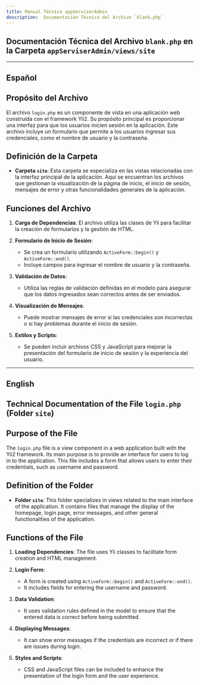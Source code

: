 ```yaml
---
title: Manual Técnico appServiserAdmin
description:  Documentación Técnica del Archivo `blank.php`
---
```


## Documentación Técnica del Archivo `blank.php` en la Carpeta `appServiserAdmin/views/site`

---

## Español

## Propósito del Archivo
El archivo `login.php` es un componente de vista en una aplicación web construida con el framework Yii2. Su propósito principal es proporcionar una interfaz para que los usuarios inicien sesión en la aplicación. Este archivo incluye un formulario que permite a los usuarios ingresar sus credenciales, como el nombre de usuario y la contraseña.

## Definición de la Carpeta
- **Carpeta `site`**: Esta carpeta se especializa en las vistas relacionadas con la interfaz principal de la aplicación. Aquí se encuentran los archivos que gestionan la visualización de la página de inicio, el inicio de sesión, mensajes de error y otras funcionalidades generales de la aplicación.

## Funciones del Archivo
1. **Carga de Dependencias**: El archivo utiliza las clases de Yii para facilitar la creación de formularios y la gestión de HTML.
  
2. **Formulario de Inicio de Sesión**: 
   - Se crea un formulario utilizando `ActiveForm::begin()` y `ActiveForm::end()`.
   - Incluye campos para ingresar el nombre de usuario y la contraseña.

3. **Validación de Datos**: 
   - Utiliza las reglas de validación definidas en el modelo para asegurar que los datos ingresados sean correctos antes de ser enviados.

4. **Visualización de Mensajes**: 
   - Puede mostrar mensajes de error si las credenciales son incorrectas o si hay problemas durante el inicio de sesión.

5. **Estilos y Scripts**: 
   - Se pueden incluir archivos CSS y JavaScript para mejorar la presentación del formulario de inicio de sesión y la experiencia del usuario.

---

## English

## Technical Documentation of the File `login.php` (Folder `site`)

## Purpose of the File
The `login.php` file is a view component in a web application built with the Yii2 framework. Its main purpose is to provide an interface for users to log in to the application. This file includes a form that allows users to enter their credentials, such as username and password.

## Definition of the Folder
- **Folder `site`**: This folder specializes in views related to the main interface of the application. It contains files that manage the display of the homepage, login page, error messages, and other general functionalities of the application.

## Functions of the File
1. **Loading Dependencies**: The file uses Yii classes to facilitate form creation and HTML management.
  
2. **Login Form**: 
   - A form is created using `ActiveForm::begin()` and `ActiveForm::end()`.
   - It includes fields for entering the username and password.

3. **Data Validation**: 
   - It uses validation rules defined in the model to ensure that the entered data is correct before being submitted.

4. **Displaying Messages**: 
   - It can show error messages if the credentials are incorrect or if there are issues during login.

5. **Styles and Scripts**: 
   - CSS and JavaScript files can be included to enhance the presentation of the login form and the user experience.